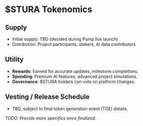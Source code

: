 # $STURA Tokenomics

## Supply
- Initial supply: TBD (decided during Pump.fun launch)
- Distribution: Project participants, stakers, AI data contributors

## Utility
- **Rewards**: Earned for accurate updates, milestone completions.
- **Spending**: Premium AI features, advanced project simulations.
- **Governance**: $STURA holders can vote on platform changes.

## Vesting / Release Schedule
- TBD, subject to final token generation event (TGE) details.

_TODO: Provide more specifics once finalized._

